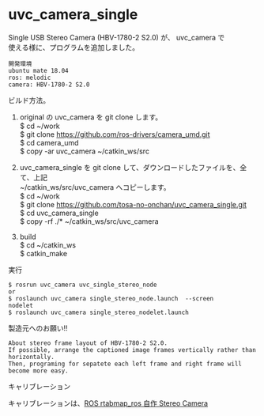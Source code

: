 # uvc_camera_single    
Single USB Stereo Camera (HBV-1780-2 S2.0) が、 uvc_camera で    
使える様に、プログラムを追加しました。   
    
    開発環境    
    ubuntu mate 18.04    
    ros: melodic    
    camera: HBV-1780-2 S2.0    
    
ビルド方法。    
1. original の uvc_camera を git clone します。    
$ cd ~/work    
$ git clone https://github.com/ros-drivers/camera_umd.git    
$ cd camera_umd    
$ copy -ar uvc_camera ~/catkin_ws/src    
    
2. uvc_camera_single を git clone して、ダウンロードしたファイルを、全て、上記    
~/catkin_ws/src/uvc_camera へコピーします。    
$ cd ~/work    
$ git clone https://github.com/tosa-no-onchan/uvc_camera_single.git    
$ cd uvc_camera_single    
$ copy -rf ./* ~/catkin_ws/src/uvc_camera    
3. build    
$ cd ~/catkin_ws    
$ catkin_make    
    
実行    
    
    $ rosrun uvc_camera uvc_single_stereo_node    
    or    
    $ roslaunch uvc_camera single_stereo_node.launch  --screen    
    nodelet    
    $ roslaunch uvc_camera single_stereo_nodelet.launch    
    
製造元へのお願い!!    
    
    About stereo frame layout of HBV-1780-2 S2.0.    
    If possible, arrange the captioned image frames vertically rather than horizontally.    
    Then, programing for sepatete each left frame and right frame will become more easy.    
    
キャリブレーション    
    
キャリブレーションは、[ROS rtabmap_ros 自作 Stereo Camera ](http://www.netosa.com/blog/2021/09/ros-rtabmap-ros-stereo-camera.html)    
    

